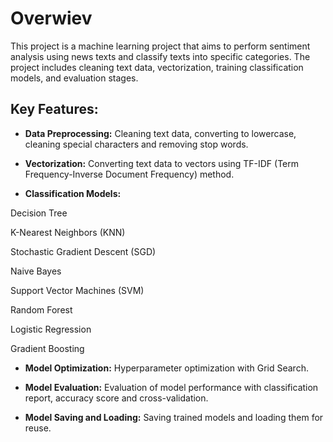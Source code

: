 # Overwiev
This project is a machine learning project that aims to perform sentiment analysis using news texts and classify texts into specific categories. The project includes cleaning text data, vectorization, training classification models, and evaluation stages.


## Key Features:

- **Data Preprocessing:** Cleaning text data, converting to lowercase, cleaning special characters and removing stop words.

- **Vectorization:** Converting text data to vectors using TF-IDF (Term Frequency-Inverse Document Frequency) method.

- **Classification Models:**

 Decision Tree

 K-Nearest Neighbors (KNN)

 Stochastic Gradient Descent (SGD)

 Naive Bayes

 Support Vector Machines (SVM)

 Random Forest

 Logistic Regression

 Gradient Boosting

- **Model Optimization:** Hyperparameter optimization with Grid Search.

- **Model Evaluation:** Evaluation of model performance with classification report, accuracy score and cross-validation.

- **Model Saving and Loading:** Saving trained models and loading them for reuse.







